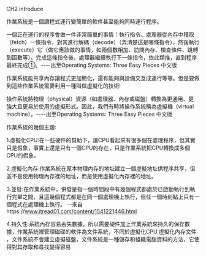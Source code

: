 CH2 introduce

作業系統是一個讓程式運行變簡單的軟件甚至能夠同時運行程序。


一個正在運行的程序會做一件非常簡單的事情：執行指令。處理器從內存中獲取（fetch）一條指令，對其進行解碼（decode）（弄清楚這是哪條指令），然後執行（execute）它（做它應該做的事情，如兩個數相加、訪問內存、檢查條件、跳轉到函數等）。完成這條指令後，處理器繼續執行下一條指令，依此類推，直到程序最終完成①。----出至Operating Systems: Three Easy Pieces 中文版

作業系統能共享內存讓程式更加簡化，還有能夠與設備交互成運行等等。但是要做到這些作業系統需要利用一種叫做虛擬化的技術!


操作系統將物理（physical）資源（如處理器、內存或磁盤）轉換為更通用、更
強大且更易於使用的虛擬形式。因此，我們有時將操作系統稱為虛擬機（virtual machine）。----出至Operating Systems: Three Easy Pieces 中文版


作業系統的幾個主題:

1.虛擬化CPU:在一些硬件的幫助下，讓CPU看起來有很多個在處理程序，但其實只是假象，事實上還是只有一個CPU的存在，只是作業系統把CPU轉換成多個CPU的假象。

2.虛擬化內存:作業系統在原本物理內存的地址建立一個虛擬地址供程序共享，但並不是使用物理內存裡的地址，而是使用虛擬化內存裡的地址。

3.並發:在作業系統中，併發是指一個時間段中有幾個程式都處於已啟動執行到執行完畢之間，且這幾個程式都是在同一個處理機上執行，但任一個時刻點上只有一個程式在處理機上執行。
--來自https://www.itread01.com/content/1541221446.html


4.持久性:系統內存容易丟失數據，所以需要硬件加上作業系統來持久的保存數據，作業系統裡管理磁碟的軟件為文件系統，不同於虛擬化CPU 虛擬化內存文件
，文件系統不會建立虛擬磁盤，文件系統是一種儲存和組織電腦資料的方法，它使得對其存取和尋找變得容易
